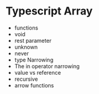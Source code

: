 # Typescript Array

- functions
- void
- rest parameter
- unknown
- never
- type Narrowing
- The in operator narrowing
- value vs reference
- recursive
- arrow functions
